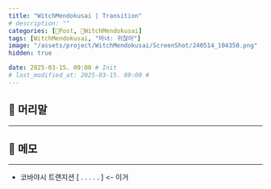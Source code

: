 ```yaml
---
title: "WitchMendokusai | Transition"
# description: ""
categories: [📀Post, 🥥WitchMendokusai]
tags: [WitchMendokusai, "마녀: 귀찮아"]
image: "/assets/project/WitchMendokusai/ScreenShot/240514_104350.png"
hidden: true

date: 2025-03-15. 09:00 # Init
# last_modified_at: 2025-03-15. 09:00 #
---
```


## 📀 머리말

---

## 📀 메모

---

- 코바야시 트랜지션 [ . . . . . ] \<- 이거
